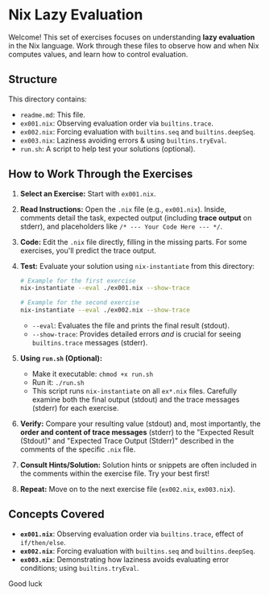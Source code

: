 # Nix Lazy Evaluation

Welcome! This set of exercises focuses on understanding **lazy evaluation** in the Nix language. Work through these files to observe how and when Nix computes values, and learn how to control evaluation.

## Structure

This directory contains:

*   `readme.md`: This file.
*   `ex001.nix`: Observing evaluation order via `builtins.trace`.
*   `ex002.nix`: Forcing evaluation with `builtins.seq` and `builtins.deepSeq`.
*   `ex003.nix`: Laziness avoiding errors & using `builtins.tryEval`.
*   `run.sh`: A script to help test your solutions (optional).

## How to Work Through the Exercises

1.  **Select an Exercise:** Start with `ex001.nix`.
2.  **Read Instructions:** Open the `.nix` file (e.g., `ex001.nix`). Inside, comments detail the task, expected output (including **trace output** on stderr), and placeholders like `/* --- Your Code Here --- */`.
3.  **Code:** Edit the `.nix` file directly, filling in the missing parts. For some exercises, you'll predict the trace output.
4.  **Test:** Evaluate your solution using `nix-instantiate` from this directory:
    ```bash
    # Example for the first exercise
    nix-instantiate --eval ./ex001.nix --show-trace

    # Example for the second exercise
    nix-instantiate --eval ./ex002.nix --show-trace
    ```
    *   `--eval`: Evaluates the file and prints the final result (stdout).
    *   `--show-trace`: Provides detailed errors *and* is crucial for seeing `builtins.trace` messages (stderr).

5.  **Using `run.sh` (Optional):**
    *   Make it executable: `chmod +x run.sh`
    *   Run it: `./run.sh`
    *   This script runs `nix-instantiate` on all `ex*.nix` files. Carefully examine both the final output (stdout) and the trace messages (stderr) for each exercise.

6.  **Verify:** Compare your resulting value (stdout) and, most importantly, the **order and content of trace messages** (stderr) to the "Expected Result (Stdout)" and "Expected Trace Output (Stderr)" described in the comments of the specific `.nix` file.
7.  **Consult Hints/Solution:** Solution hints or snippets are often included in the comments within the exercise file. Try your best first!
8.  **Repeat:** Move on to the next exercise file (`ex002.nix`, `ex003.nix`).

## Concepts Covered

*   **`ex001.nix`**: Observing evaluation order via `builtins.trace`, effect of `if/then/else`.
*   **`ex002.nix`**: Forcing evaluation with `builtins.seq` and `builtins.deepSeq`.
*   **`ex003.nix`**: Demonstrating how laziness avoids evaluating error conditions; using `builtins.tryEval`.

Good luck
